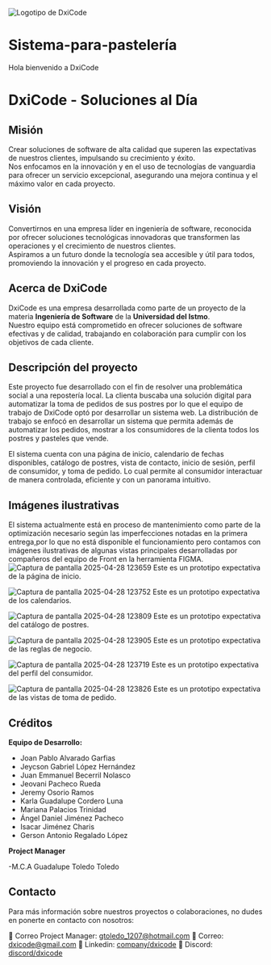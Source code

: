 ![Logotipo de DxiCode](https://i.ibb.co/FhcdjyJ/Logo-dxicode-transformed.png "DxiCode")

# Sistema-para-pastelería
Hola bienvenido a DxiCode

# DxiCode - Soluciones al Día

## Misión
Crear soluciones de software de alta calidad que superen las expectativas de nuestros clientes, impulsando su crecimiento y éxito.  
Nos enfocamos en la innovación y en el uso de tecnologías de vanguardia para ofrecer un servicio excepcional, asegurando una mejora continua y el máximo valor en cada proyecto.

## Visión
Convertirnos en una empresa líder en ingeniería de software, reconocida por ofrecer soluciones tecnológicas innovadoras que transformen las operaciones y el crecimiento de nuestros clientes.  
Aspiramos a un futuro donde la tecnología sea accesible y útil para todos, promoviendo la innovación y el progreso en cada proyecto.

## Acerca de DxiCode
DxiCode es una empresa desarrollada como parte de un proyecto de la materia **Ingeniería de Software** de la **Universidad del Istmo**.  
Nuestro equipo está comprometido en ofrecer soluciones de software efectivas y de calidad, trabajando en colaboración para cumplir con los objetivos de cada cliente.

## Descripción del proyecto
Este proyecto fue desarrollado con el fin de resolver una problemática social a una repostería local. La clienta buscaba una solución digital para automatizar la toma de pedidos de sus postres por lo que el equipo de trabajo de DxiCode optó por desarrollar un sistema web.
La distribución de trabajo se enfocó en desarrollar un sistema que permita además de automatizar los pedidos, mostrar a los consumidores de la clienta todos los postres y pasteles que vende.

El sistema cuenta con una página de inicio, calendario de fechas disponibles, catálogo de postres, vista de contacto, inicio de sesión, perfil de consumidor, y toma de pedido. Lo cual permite al consumidor interactuar de manera controlada, eficiente y con un panorama intuitivo.

## Imágenes ilustrativas
El sistema actualmente está en proceso de mantenimiento como parte de la optimización necesario según las imperfecciones notadas en la primera entrega,por lo que no está disponible el funcionamiento pero contamos con imágenes ilustrativas de algunas vistas principales desarrolladas por compañeros del equipo de Front en la herramienta FIGMA.
![Captura de pantalla 2025-04-28 123659](https://github.com/user-attachments/assets/c59ffcd8-da10-4cc5-9e51-7bfc53c09d41)
Este es un prototipo expectativa de la página de inicio.

![Captura de pantalla 2025-04-28 123752](https://github.com/user-attachments/assets/106d5cfd-1ddd-467b-a239-ee85379ee19d)
Este es un prototipo expectativa de los calendarios.

![Captura de pantalla 2025-04-28 123809](https://github.com/user-attachments/assets/b4d28cb8-d5fc-4c56-bd55-d89ea78701d7)
Este es un prototipo expectativa del catálogo de postres.

![Captura de pantalla 2025-04-28 123905](https://github.com/user-attachments/assets/06c4bc11-d912-4cc4-a153-db010b39779f)
Este es un prototipo expectativa de las reglas de negocio.

![Captura de pantalla 2025-04-28 123719](https://github.com/user-attachments/assets/a64cbb3d-3b6b-4528-807d-f2adf1973e2a)
Este es un prototipo expectativa del perfil del consumidor.

![Captura de pantalla 2025-04-28 123826](https://github.com/user-attachments/assets/ed0c78fb-d5bb-4b61-8503-a7aa2daa29c8)
Este es un prototipo expectativa de las vistas de toma de pedido.

## Créditos

**Equipo de Desarrollo:**
- Joan Pablo Alvarado Garfias
- Jeycson Gabriel López Hernández
- Juan Emmanuel Becerril Nolasco
- Jeovani Pacheco Rueda
- Jeremy Osorio Ramos
- Karla Guadalupe Cordero Luna
- Mariana Palacios Trinidad
- Ángel Daniel Jiménez Pacheco
- Isacar Jiménez Charis
- Gerson Antonio Regalado López

**Project Manager**

-M.C.A Guadalupe Toledo Toledo

## Contacto
Para más información sobre nuestros proyectos o colaboraciones, no dudes en ponerte en contacto con nosotros:

📧 Correo Project Manager: gtoledo_1207@hotmail.com
📧 Correo: dxicode@gmail.com
📧 Linkedin: [company/dxicode](https://www.linkedin.com/company/dxicode/)
📧 Discord: [discord/dxicode](https://discord.gg/nvwrrgqDjE)
